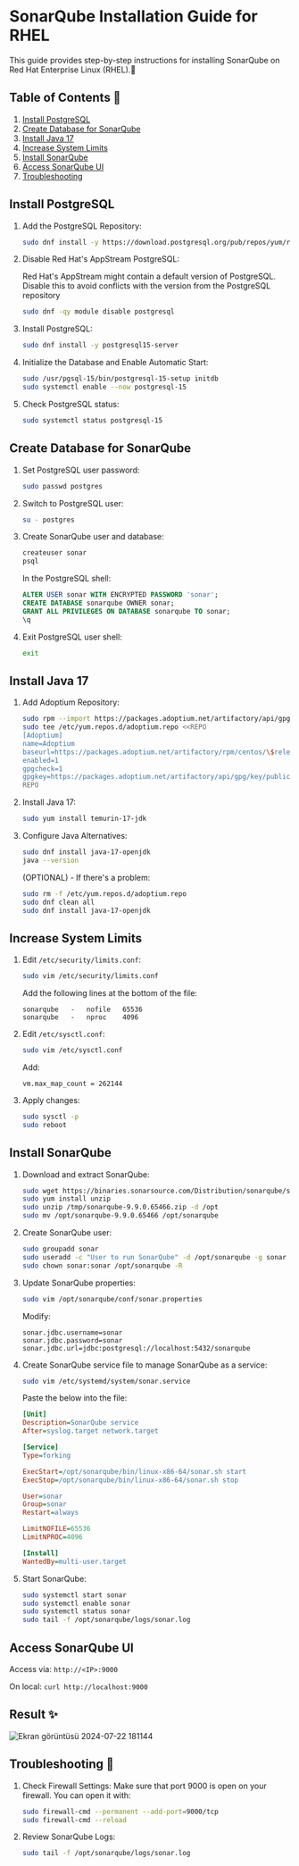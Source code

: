 # SonarQube Installation Guide for RHEL

This guide provides step-by-step instructions for installing SonarQube on Red Hat Enterprise Linux (RHEL).🎩

## Table of Contents 📄
1. [Install PostgreSQL](#install-postgresql)
2. [Create Database for SonarQube](#create-database-for-sonarqube)
3. [Install Java 17](#install-java-17)
4. [Increase System Limits](#increase-system-limits)
5. [Install SonarQube](#install-sonarqube)
6. [Access SonarQube UI](#access-sonarqube-ui)
7. [Troubleshooting](#troubleshooting)

## Install PostgreSQL

1. Add the PostgreSQL Repository:
   ```bash
   sudo dnf install -y https://download.postgresql.org/pub/repos/yum/reporpms/EL-$(rpm -E %{rhel})-x86_64/pgdg-redhat-repo-latest.noarch.rpm
   ```

2. Disable Red Hat's AppStream PostgreSQL:

   Red Hat's AppStream might contain a default version of PostgreSQL. Disable this to avoid conflicts with the version from the PostgreSQL repository
   ```bash
   sudo dnf -qy module disable postgresql
   ```

5. Install PostgreSQL:
   ```bash
   sudo dnf install -y postgresql15-server
   ```

6. Initialize the Database and Enable Automatic Start:
   ```bash
   sudo /usr/pgsql-15/bin/postgresql-15-setup initdb
   sudo systemctl enable --now postgresql-15
   ```

7. Check PostgreSQL status:
   ```bash
   sudo systemctl status postgresql-15
   ```

## Create Database for SonarQube

1. Set PostgreSQL user password:
   ```bash
   sudo passwd postgres
   ```

2. Switch to PostgreSQL user:
   ```bash
   su - postgres
   ```

3. Create SonarQube user and database:
   ```bash
   createuser sonar
   psql
   ```

   In the PostgreSQL shell:
   ```sql
   ALTER USER sonar WITH ENCRYPTED PASSWORD 'sonar';
   CREATE DATABASE sonarqube OWNER sonar;
   GRANT ALL PRIVILEGES ON DATABASE sonarqube TO sonar;
   \q
   ```

4. Exit PostgreSQL user shell:
   ```bash
   exit
   ```

## Install Java 17

1. Add Adoptium Repository:
   ```bash
   sudo rpm --import https://packages.adoptium.net/artifactory/api/gpg/key/public
   sudo tee /etc/yum.repos.d/adoptium.repo <<REPO
   [Adoptium]
   name=Adoptium
   baseurl=https://packages.adoptium.net/artifactory/rpm/centos/\$releasever/\$basearch
   enabled=1
   gpgcheck=1
   gpgkey=https://packages.adoptium.net/artifactory/api/gpg/key/public
   REPO
   ```

2. Install Java 17:
   ```bash
   sudo yum install temurin-17-jdk
   ```

3. Configure Java Alternatives:
   ```bash
   sudo dnf install java-17-openjdk
   java --version
   ```

   (OPTIONAL) - If there's a problem:
   ```bash
   sudo rm -f /etc/yum.repos.d/adoptium.repo
   sudo dnf clean all
   sudo dnf install java-17-openjdk
   ```

## Increase System Limits

1. Edit `/etc/security/limits.conf`:
   ```bash
   sudo vim /etc/security/limits.conf
   ```
   Add the following lines at the bottom of the file:
   ```
   sonarqube   -   nofile   65536
   sonarqube   -   nproc    4096
   ```

2. Edit `/etc/sysctl.conf`:
   ```bash
   sudo vim /etc/sysctl.conf
   ```
   Add:
   ```
   vm.max_map_count = 262144
   ```

3. Apply changes:
   ```bash
   sudo sysctl -p
   sudo reboot
   ```

## Install SonarQube

1. Download and extract SonarQube:
   ```bash
   sudo wget https://binaries.sonarsource.com/Distribution/sonarqube/sonarqube-9.9.0.65466.zip -P /tmp
   sudo yum install unzip
   sudo unzip /tmp/sonarqube-9.9.0.65466.zip -d /opt
   sudo mv /opt/sonarqube-9.9.0.65466 /opt/sonarqube
   ```

2. Create SonarQube user:
   ```bash
   sudo groupadd sonar
   sudo useradd -c "User to run SonarQube" -d /opt/sonarqube -g sonar sonar
   sudo chown sonar:sonar /opt/sonarqube -R
   ```

3. Update SonarQube properties:
   ```bash
   sudo vim /opt/sonarqube/conf/sonar.properties
   ```
   Modify:
   ```
   sonar.jdbc.username=sonar
   sonar.jdbc.password=sonar
   sonar.jdbc.url=jdbc:postgresql://localhost:5432/sonarqube
   ```

4. Create SonarQube service file to manage SonarQube as a service:
   ```bash
   sudo vim /etc/systemd/system/sonar.service
   ```
   Paste the below into the file:
   ```ini
   [Unit]
   Description=SonarQube service
   After=syslog.target network.target

   [Service]
   Type=forking

   ExecStart=/opt/sonarqube/bin/linux-x86-64/sonar.sh start
   ExecStop=/opt/sonarqube/bin/linux-x86-64/sonar.sh stop

   User=sonar
   Group=sonar
   Restart=always

   LimitNOFILE=65536
   LimitNPROC=4096

   [Install]
   WantedBy=multi-user.target
   ```

5. Start SonarQube:
   ```bash
   sudo systemctl start sonar
   sudo systemctl enable sonar
   sudo systemctl status sonar
   sudo tail -f /opt/sonarqube/logs/sonar.log
   ```

## Access SonarQube UI

Access via: `http://<IP>:9000`

On local: `curl http://localhost:9000`


## Result ✨

![Ekran görüntüsü 2024-07-22 181144](https://github.com/user-attachments/assets/488e500b-7083-4324-ab14-9eb2d1515aa4)


## Troubleshooting 🔧

1. Check Firewall Settings:
Make sure that port 9000 is open on your firewall. You can open it with:
   ```bash
   sudo firewall-cmd --permanent --add-port=9000/tcp
   sudo firewall-cmd --reload
   ```

3. Review SonarQube Logs:
   ```bash
   sudo tail -f /opt/sonarqube/logs/sonar.log
   ```
